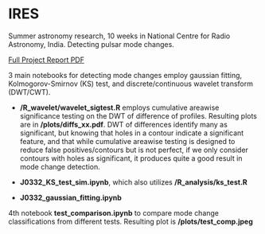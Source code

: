 # IRES
Summer astronomy research, 10 weeks in National Centre for Radio Astronomy, India. Detecting pulsar mode changes.

[Full Project Report PDF](IRES_Report.pdf)

3 main notebooks for detecting mode changes employ gaussian fitting, Kolmogorov-Smirnov (KS) test, and discrete/continuous wavelet transform (DWT/CWT).

 - **/R_wavelet/wavelet_sigtest.R** employs cumulative areawise significance testing on the DWT of difference of profiles. Resulting plots are in **/plots/diffs_xx.pdf**. DWT of differences identify many as significant, but knowing that holes in a contour indicate a significant feature, and that while cumulative areawise testing is designed to reduce false positives/contours but is not perfect, if we only consider contours with holes as significant, it produces quite a good result in mode change detection.
 
  - **J0332_KS_test_sim.ipynb**, which also utilizes **/R_analysis/ks_test.R**
 - **J0332_gaussian_fitting.ipynb**

4th notebook **test_comparison.ipynb** to compare mode change classifications from different tests. Resulting plot is **/plots/test_comp.jpeg**
